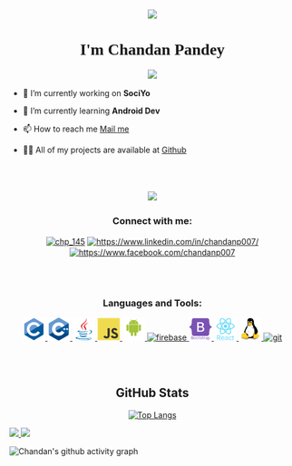 
<div class="gif" align="center">
<img  align="center" src="https://camo.githubusercontent.com/cae12fddd9d6982901d82580bdf321d81fb299141098ca1c2d4891870827bf17/68747470733a2f2f6d69726f2e6d656469756d2e636f6d2f6d61782f313336302f302a37513379765349765f7430696f4a2d5a2e676966" height="160px"></div>
<h1 align="center" style="font-family: poppins;">I'm Chandan Pandey</h1>


<p align="center">
<img src="https://readme-typing-svg.herokuapp.com?size=25&color=F7F007FF&vCenter=true&lines=I+am+a+Student;Undergrad+at+JIS+University;Programmer;Java+Developer;Develops+Android+Apps;Fullstack+MERN+Developer...;&center=true">
</p>
  
  

- 🔭 I’m currently working on <b>**SociYo**</b>

- 🌱 I’m currently learning **Android Dev**

- 📫 How to reach me <a href="mailto:chandan.dv682@email.com">Mail me</a>

- 👨‍💻 All of my projects are available at <a href="https://github.com/ChandanP007">Github</a>
<br><br><br><br>

<div class="stalkers" align="center">
<a href="https://hits.seeyoufarm.com"><img src="https://hits.seeyoufarm.com/api/count/incr/badge.svg?url=https%3A%2F%2Fgithub.com%2FChandanP007%2Fhit-counter&count_bg=%23F33333&title_bg=%231B1A1A&icon=iconify.svg&icon_color=%23E7E7E7&title=Visitors&edge_flat=false"/></a>
</div>

<h3 align="center">Connect with me:</h3>
<p align="center">
<a href="https://twitter.com/chp_145" target="blank"><img align="center" src="https://raw.githubusercontent.com/rahuldkjain/github-profile-readme-generator/master/src/images/icons/Social/twitter.svg" alt="chp_145" height="30" width="40" /></a>
<a href="https://linkedin.com/in/https://www.linkedin.com/in/chandanp007/" target="blank"><img align="center" src="https://raw.githubusercontent.com/rahuldkjain/github-profile-readme-generator/master/src/images/icons/Social/linked-in-alt.svg" alt="https://www.linkedin.com/in/chandanp007/" height="30" width="40" /></a>
<a href="https://fb.com/https://www.facebook.com/chandanp007" target="blank"><img align="center" src="https://raw.githubusercontent.com/rahuldkjain/github-profile-readme-generator/master/src/images/icons/Social/facebook.svg" alt="https://www.facebook.com/chandanp007" height="30" width="40" /></a>
</p>
<br><br>

<h3 align="center">Languages and Tools:</h3>
<p align="center"> 
<a href="https://www.cprogramming.com/" target="_blank" rel="noreferrer"> <img src="https://raw.githubusercontent.com/devicons/devicon/master/icons/c/c-original.svg" alt="c" width="40" height="40"/> </a> 
<a href="https://www.w3schools.com/cpp/" target="_blank" rel="noreferrer"> <img src="https://raw.githubusercontent.com/devicons/devicon/master/icons/cplusplus/cplusplus-original.svg" alt="cplusplus" width="40" height="40"/> </a> 
<a href="https://www.java.com" target="_blank" rel="noreferrer"> <img src="https://raw.githubusercontent.com/devicons/devicon/master/icons/java/java-original.svg" alt="java" width="40" height="40"/> </a> 
<a href="https://developer.mozilla.org/en-US/docs/Web/JavaScript" target="_blank" rel="noreferrer"> <img src="https://raw.githubusercontent.com/devicons/devicon/master/icons/javascript/javascript-original.svg" alt="javascript" width="40" height="40"/> </a> 
<a href="https://developer.android.com" target="_blank" rel="noreferrer"> <img src="https://raw.githubusercontent.com/devicons/devicon/master/icons/android/android-original-wordmark.svg" alt="android" width="40" height="40"/> </a> 
<a href="https://firebase.google.com/" target="_blank" rel="noreferrer"> <img src="https://www.vectorlogo.zone/logos/firebase/firebase-icon.svg" alt="firebase" width="40" height="40"/> </a> 
<a href="https://getbootstrap.com" target="_blank" rel="noreferrer"> <img src="https://raw.githubusercontent.com/devicons/devicon/master/icons/bootstrap/bootstrap-plain-wordmark.svg" alt="bootstrap" width="40" height="40"/> </a> 
<a href="https://reactjs.org/" target="_blank" rel="noreferrer"> <img src="https://raw.githubusercontent.com/devicons/devicon/master/icons/react/react-original-wordmark.svg" alt="react" width="40" height="40"/> </a>
<a href="https://www.linux.org/" target="_blank" rel="noreferrer"> <img src="https://raw.githubusercontent.com/devicons/devicon/master/icons/linux/linux-original.svg" alt="linux" width="40" height="40"/> </a> 
<a href="https://git-scm.com/" rel="nofollow"> <img src="https://camo.githubusercontent.com/fbfcb9e3dc648adc93bef37c718db16c52f617ad055a26de6dc3c21865c3321d/68747470733a2f2f7777772e766563746f726c6f676f2e7a6f6e652f6c6f676f732f6769742d73636d2f6769742d73636d2d69636f6e2e737667" alt="git" width="40" height="40" data-canonical-src="https://www.vectorlogo.zone/logos/git-scm/git-scm-icon.svg" style="max-width: 100%;"> </a>
  
</p>
<br><br>



<h2 align="center">GitHub Stats</h2>
<div align="center">

[![Top Langs](https://github-readme-stats.vercel.app/api/top-langs/?username=ChandanP007&hide_border=true&layout=compact&theme=dark)](https://github.com/ChandanP007/github-readme-stats)

</div>

<a href="https://github.com/ChandanP007/github-readme-stats">
  <img width= 49%  style="max-width: 100%" src="https://github-readme-stats.vercel.app/api?username=ChandanP007&theme=dark&hide_border=true&show_icons=true&count_private=true" />
</a>
<a href="https://github.com/ChandanP007/convoychat">
  <img width= 49% style="max-width: 100%" src="https://github-readme-streak-stats.herokuapp.com/?user=ChandanP007&amp;theme=dark&amp;hide_border=true" />
</a>

![Chandan's github activity graph](https://activity-graph.herokuapp.com/graph?username=ChandanP007&hide_border=true&line_color=red&theme=xcode)

